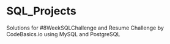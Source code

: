 # SQL_Projects
Solutions for #8WeekSQLChallenge and Resume Challenge by CodeBasics.io using MySQL and PostgreSQL
